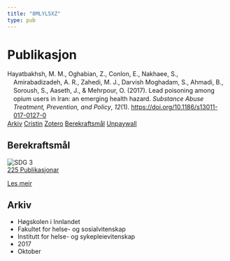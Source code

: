 ```yaml
---
title: "8MLYL5XZ"
type: pub
---
```

<h1>Publikasjon</h1>
<article id="csl-bib-container-8MLYL5XZ" class="csl-bib-container">
  <div class="csl-bib-body" style="line-height: 1.35; padding-left: 1em; text-indent:-1em;">
  <div class="csl-entry">Hayatbakhsh, M. M., Oghabian, Z., Conlon, E., Nakhaee, S., Amirabadizadeh, A. R., Zahedi, M. J., Darvish Moghadam, S., Ahmadi, B., Soroush, S., Aaseth, J., &amp; Mehrpour, O. (2017). Lead poisoning among opium users in Iran: an emerging health hazard. <i>Substance Abuse Treatment, Prevention, and Policy</i>, <i>12</i>(1). <a href="https://doi.org/10.1186/s13011-017-0127-0">https://doi.org/10.1186/s13011-017-0127-0</a></div>
</div>
  <div class="csl-bib-buttons">
    <a href="#taxonomy-article-8MLYL5XZ" class="csl-bib-button">Arkiv</a>
    <a href alt="Cristin URL" class="csl-bib-button">Cristin</a>
    <a href alt="Zotero URL" class="csl-bib-button">Zotero</a>
    <a href="#sdg-article-8MLYL5XZ" class="csl-bib-button">Berekraftsmål</a>
    <a href="https://substanceabusepolicy.biomedcentral.com/track/pdf/10.1186/s13011-017-0127-0" class="csl-bib-button">Unpaywall</a>
  </div>
  <div id="csl-bib-meta-container-8MLYL5XZ"></div>
</article>
<div id="csl-bib-meta-8MLYL5XZ" class="csl-bib-meta">
  <article id="sdg-article-8MLYL5XZ" class="sdg-article">
    <h1>Berekraftsmål</h1>
    <div class="sdg-container"><div id="sdg3" class="sdg">
<img src="{{< params subfolder >}}images/sdg/sdg03_no.png" class="image" alt="SDG 3">
<div class="sdg-overlay">
<a href="{{< params subfolder >}}no/archive/?sdg=3#archive" class="sdg-publication-count"><span>225</span> Publikasjonar</a>
<p><a href="https://www.fn.no/om-fn/fns-baerekraftsmaal/god-helse-og-livskvalitet?lang=nno-NO" class="sdg-read-more">Les meir</a></p>
</div>
</div></div>
  </article>
  <article id="taxonomy-article-8MLYL5XZ" class="taxonomy-article">
    <h1>Arkiv</h1>
    <ul>
      <li>Høgskolen i Innlandet</li>
      <li>Fakultet for helse- og sosialvitenskap</li>
      <li>Institutt for helse- og sykepleievitenskap</li>
      <li>2017</li>
      <li>Oktober</li>
    </ul>
  </article>
</div>
